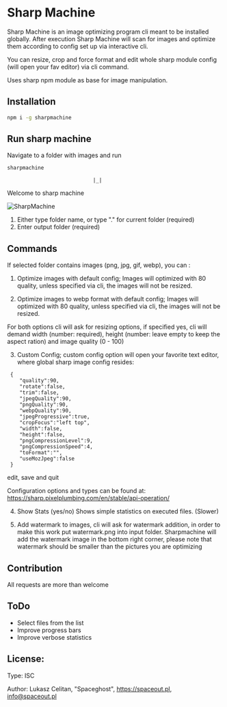# Sharp Machine

Sharp Machine is an image optimizing program cli meant to be installed globally. After execution Sharp Machine will scan for images and optimize them according to config set up via interactive cli. 

You can resize, crop and force format and edit whole sharp module config (will open your fav editor) via cli command.

Uses sharp npm module as base for image manipulation.

## Installation 

```sh
npm i -g sharpmachine
```


## Run sharp machine

Navigate to a folder with images and run

```sh
sharpmachine 
```
                                |_|                                                         
Welcome to sharp machine

![SharpMachine](https://blog.spaceout.pl/content/images/size/w2000/2020/06/sharpMachine-1.png)

1. Either type folder name, or type "." for current folder (required) 
2. Enter output folder (required)

## Commands 

If selected folder contains images (png, jpg, gif, webp), you can : 

1. Optimize images with default config; Images will optimized with 80 quality, unless specified via cli, the images will not be resized.  


2. Optimize images to webp format with default config; Images will optimized with 80 quality, unless specified via cli, the images will not be resized. 

For both options cli will ask for resizing options, if specified yes, cli will demand width (number: required), height (number: leave empty to keep the aspect ration) and image quality (0 - 100)

3. Custom Config; custom config option will open your favorite text editor, where global sharp image config resides:

```
 {
    "quality":90,
    "rotate":false,
    "trim":false,
    "jpegQuality":90,
    "pngQuality":90,
    "webpQuality":90,
    "jpegProgressive":true,
    "cropFocus":"left top",
    "width":false,
    "height":false,
    "pngCompressionLevel":9,
    "pngCompressionSpeed":4,
    "toFormat":"",
    "useMozJpeg":false
 }

```
edit, save and quit

Configuration options and types can be found at: https://sharp.pixelplumbing.com/en/stable/api-operation/ 


4. Show Stats (yes/no) Shows simple statistics on executed files. (Slower)

5. Add watermark to images, cli will ask for watermark addition, in order to make this work put watermark.png into input folder. Sharpmachine will add the watermark image in the bottom right corner, please note that watermark should be smaller than the pictures you are optimizing

## Contribution 

All requests are more than welcome 

## ToDo

* Select files from the list
* Improve progress bars
* Improve verbose statistics 

## License: 
Type: ISC

Author: Lukasz Celitan, "Spaceghost", https://spaceout.pl, info@spaceout.pl